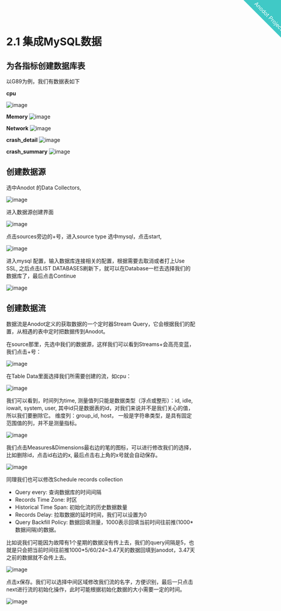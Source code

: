 
<html>
    <a href="http://anodot.nie.netease.com/" class="homepage-corner" aria-label="View source on Github">
        <svg width="100" height="100" viewBox="0 0 250 250" style="fill:#40c9c6; color:#fff; position: fixed; top: 0; border: 0; right: 0;" aria-hidden="true">
            <path d="M0,0 L250,250 L250,0 Z"></path>
            <text x="40" y="40" fill="white" style="font-size: 36px;" size="20" transform="rotate(45 70,70)">Anodot Project</text>
        </svg>
    </a>
    </style>
</html>


# 2.1 集成MySQL数据


## 为各指标创建数据库表

以G89为例，我们有数据表如下

**cpu**

![image](1_collect_mysql_data/collect_mysql_data_01.png)

**Memory**
![image](1_collect_mysql_data/collect_mysql_data_02.png)

**Network**
![image](1_collect_mysql_data/collect_mysql_data_03.png)

**crash_detail**
![image](1_collect_mysql_data/collect_mysql_data_04.png)

**crash_summary**
![image](1_collect_mysql_data/collect_mysql_data_05.png)

## 创建数据源

选中Anodot 的Data Collectors,

![image](1_collect_mysql_data/collect_mysql_data_06.png)

进入数据源创建界面

![image](1_collect_mysql_data/collect_mysql_data_07.png)

点击sources旁边的+号，进入source type 选中mysql，点击start,


![image](1_collect_mysql_data/collect_mysql_data_08.png)


进入mysql 配置，输入数据库连接相关的配置，根据需要去取消或者打上Use SSL, 之后点击LIST DATABASES刷新下，就可以在Database一栏去选择我们的数据库了，最后点击Continue


![image](1_collect_mysql_data/collect_mysql_data_09.png)

## 创建数据流

数据流是Anodot定义的获取数据的一个定时器Stream Query，它会根据我们的配置，从相遇的表中定时把数据传到Anodot。

在source那里，先选中我们的数据源，这样我们可以看到Streams+会高亮变蓝，我们点击+号：

![image](1_collect_mysql_data/collect_mysql_data_10.png)

在Table Data里面选择我们所需要创建的流，如cpu：

![image](1_collect_mysql_data/collect_mysql_data_11.png)

我们可以看到，时间列为time,
测量值列只能是数据类型（浮点或整形）：id, idle, iowait, system, user, 其中id只是数据表的id，对我们来说并不是我们关心的值，所以我们要删除它。
维度列：group_id, host， 一般是字符串类型，是具有固定范围值的列，并不是测量指标。

![image](1_collect_mysql_data/collect_mysql_data_12.png)


我们点击Measures&Dimensions最右边的笔的图标，可以进行修改我们的选择，比如删除id，点击id右边的x, 最后点击右上角的x号就会自动保存。

![image](1_collect_mysql_data/collect_mysql_data_13.png)

同理我们也可以修改Schedule records collection

- Query every: 查询数据库的时间间隔
- Records Time Zone: 时区
- Historical Time Span: 初始化流的历史数据数量
- Records Delay: 拉取数据的延时时间，我们可以设置为0
- Query Backfill Policy: 数据回填测量，1000表示回填当前时间往前推(1000*数据间隔)的数据。

比如说我们可能因为故障有1个星期的数据没有传上去，我们的query间隔是5，也就是只会把当前时间往前推1000*5/60/24=3.47天的数据回填到anodot，3.47天之前的数据就不会传上去。

![image](1_collect_mysql_data/collect_mysql_data_14.png)

点击x保存。我们可以选择中间区域修改我们流的名字，方便识别，最后一只点击next进行流的初始化操作，此时可能根据初始化数据的大小需要一定的时间。

![image](1_collect_mysql_data/collect_mysql_data_15.png)
